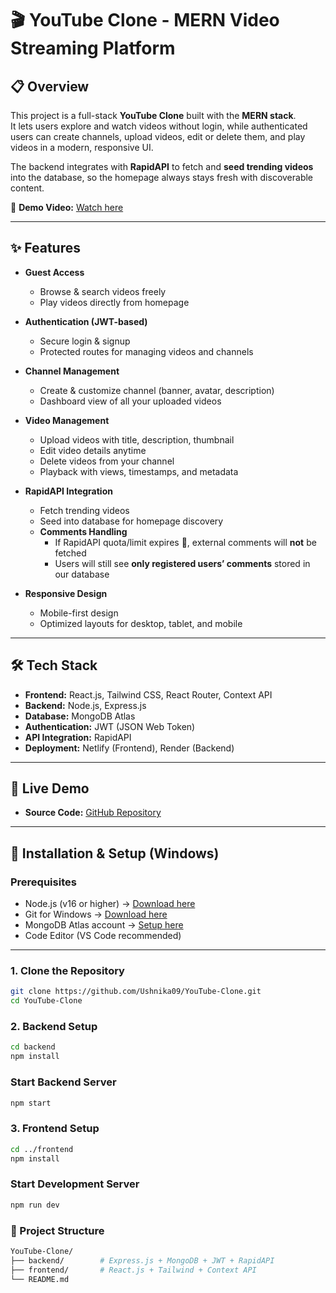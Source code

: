 # 🎬 **YouTube Clone - MERN Video Streaming Platform**

## 📋 **Overview**  
This project is a full-stack **YouTube Clone** built with the **MERN stack**.  
It lets users explore and watch videos without login, while authenticated users can create channels, upload videos, edit or delete them, and play videos in a modern, responsive UI.  

The backend integrates with **RapidAPI** to fetch and **seed trending videos** into the database, so the homepage always stays fresh with discoverable content.  

🎥 **Demo Video:** [Watch here](https://www.loom.com/share/81f92b4e43914bf680cef547db9bec22?sid=33043924-68d0-46fb-8ffb-229e17f1fd36)  

---
## ✨ **Features**

- **Guest Access**  
  - Browse & search videos freely  
  - Play videos directly from homepage  

- **Authentication (JWT-based)**  
  - Secure login & signup  
  - Protected routes for managing videos and channels  

- **Channel Management**  
  - Create & customize channel (banner, avatar, description)  
  - Dashboard view of all your uploaded videos  

- **Video Management**  
  - Upload videos with title, description, thumbnail  
  - Edit video details anytime  
  - Delete videos from your channel  
  - Playback with views, timestamps, and metadata  

- **RapidAPI Integration**  
  - Fetch trending videos  
  - Seed into database for homepage discovery  
  - **Comments Handling**  
    - If RapidAPI quota/limit expires 🚫, external comments will **not** be fetched  
    - Users will still see **only registered users’ comments** stored in our database   

- **Responsive Design**  
  - Mobile-first design  
  - Optimized layouts for desktop, tablet, and mobile  

---

## 🛠️ **Tech Stack**  
- **Frontend:** React.js, Tailwind CSS, React Router, Context API  
- **Backend:** Node.js, Express.js  
- **Database:** MongoDB Atlas  
- **Authentication:** JWT (JSON Web Token)  
- **API Integration:** RapidAPI  
- **Deployment:** Netlify (Frontend), Render (Backend)  

---

## 🚀 **Live Demo**   
- **Source Code:** [GitHub Repository](https://github.com/Ushnika09/YouTube-Clone.git)  

---

## 🚀 **Installation & Setup (Windows)**

### **Prerequisites**  
- Node.js (v16 or higher) → [Download here](https://nodejs.org/)  
- Git for Windows → [Download here](https://git-scm.com/)  
- MongoDB Atlas account → [Setup here](https://www.mongodb.com/cloud/atlas)  
- Code Editor (VS Code recommended)  

---

### 1. **Clone the Repository**
```bash
git clone https://github.com/Ushnika09/YouTube-Clone.git
cd YouTube-Clone
```
### 2. Backend Setup
```bash
cd backend
npm install
```
### Start Backend Server
```bash
npm start
```
### 3. Frontend Setup
```bash
cd ../frontend
npm install
```
### Start Development Server
```bash
npm run dev
```

### 📁 Project Structure
```bash
YouTube-Clone/
├── backend/        # Express.js + MongoDB + JWT + RapidAPI
├── frontend/       # React.js + Tailwind + Context API
└── README.md
```
